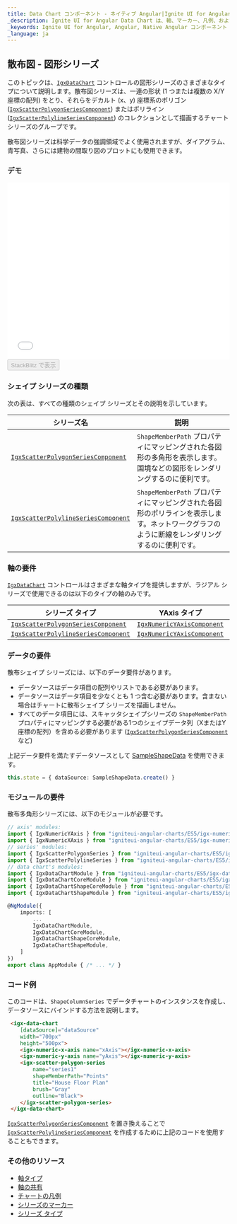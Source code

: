 ```yaml
---
title: Data Chart コンポーネント - ネイティブ Angular|Ignite UI for Angular
_description: Ignite UI for Angular Data Chart は、軸、マーカー、凡例、および注釈レイヤーのモジュール設計を提供するチャート コンポーネントです。チャート機能は、複合チャート ビューを作成するために同じチャート領域でのビジュアル要素の複数のインスタンスを利用できます。
_keywords: Ignite UI for Angular, Angular, Native Angular コンポーネント スイート, Native Angular コントロール, ネイティブ Angular コンポーネント, ネイティブ Angular コンポーネント ライブラリ, Angular チャート, Angular チャート コントロール, Angular チャート例, Angular チャート コンポーネント, Angular データ チャート
_language: ja
---
```


## 散布図 - 図形シリーズ

このトピックは、[`IgxDataChart`](/components/datachart_series_types_shape.html) コントロールの図形シリーズのさまざまなタイプについて説明します。散布図シリーズは、一連の形状 (1 つまたは複数の X/Y 座標の配列) をとり、それらをデカルト (x、y) 座標系のポリゴン ([`IgxScatterPolygonSeriesComponent`](/components/datachart_series_types_shape.html)) またはポリライン ([`IgxScatterPolylineSeriesComponent`](/components/datachart_series_types_shape.html)) のコレクションとして描画するチャート シリーズのグループです。

散布図シリーズは科学データの強調領域でよく使用されますが、ダイアグラム、青写真、さらには建物の間取り図のプロットにも使用できます。

### デモ

<div class="sample-container loading" style="height: 400px">
    <iframe id="data-chart-type-shape-series-iframe" src='{environment:demosBaseUrl}/charts/data-chart-type-shape-series' width="100%" height="100%" seamless frameBorder="0" onload="onXPlatSampleIframeContentLoaded(this);"></iframe>
</div>
<div>
    <button data-localize="stackblitz" disabled class="stackblitz-btn" data-iframe-id="data-chart-type-shape-series-iframe" data-demos-base-url="{environment:demosBaseUrl}">StackBlitz で表示
    </button>
</div>

<div class="divider--half"></div>

### シェイプ シリーズの種類

次の表は、すべての種類のシェイプ シリーズとその説明を示しています。

| シリーズ名                                                                                                                 | 説明                                                                              |
| --------------------------------------------------------------------------------------------------------------------- | ------------------------------------------------------------------------------- |
| [`IgxScatterPolygonSeriesComponent`](/components/datachart_series_types_shape.html)   | `ShapeMemberPath` プロパティにマッピングされた各図形の多角形を表示します。国境などの図形をレンダリングするのに便利です。           |
| [`IgxScatterPolylineSeriesComponent`](/components/datachart_series_types_shape.html) | `ShapeMemberPath` プロパティにマッピングされた各図形のポリラインを表示します。ネットワークグラフのように断線をレンダリングするのに便利です。 |

### 軸の要件

[`IgxDataChart`](/components/datachart_series_types_shape.html) コントロールはさまざまな軸タイプを提供しますが、ラジアル シリーズで使用できるのは以下のタイプの軸のみです。

| シリーズ タイプ                                                                                                              | YAxis タイプ                                                                                           | XAxis タイプ                                                                                           |
| --------------------------------------------------------------------------------------------------------------------- | --------------------------------------------------------------------------------------------------- | --------------------------------------------------------------------------------------------------- |
| [`IgxScatterPolygonSeriesComponent`](/components/datachart_series_types_shape.html)   | [`IgxNumericYAxisComponent`](/components/datachart_series_types_shape.html) | [`IgxNumericXAxisComponent`](/components/datachart_series_types_shape.html) |
| [`IgxScatterPolylineSeriesComponent`](/components/datachart_series_types_shape.html) | [`IgxNumericYAxisComponent`](/components/datachart_series_types_shape.html) | [`IgxNumericXAxisComponent`](/components/datachart_series_types_shape.html) |

### データの要件

散布シェイプ シリーズには、以下のデータ要件があります。

-   データソースはデータ項目の配列やリストである必要があります。
-   データソースはデータ項目を少なくとも 1 つ含む必要があります。含まない場合はチャートに散布シェイプ シリーズを描画しません。
-   すべてのデータ項目には、スキャッタシェイプシリーズの `ShapeMemberPath` プロパティにマッピングする必要がある1つのシェイプデータ列（XまたはY座標の配列）を含める必要があります ([`IgxScatterPolygonSeriesComponent`](/components/datachart_series_types_shape.html) など)

上記データ要件を満たすデータソースとして [SampleShapeData](datachart_data_sources_shape.md) を使用できます。

```ts
this.state = { dataSource: SampleShapeData.create() }
```

### モジュールの要件

散布多角形シリーズには、以下のモジュールが必要です。

```ts
// axis' modules:
import { IgxNumericYAxis } from "igniteui-angular-charts/ES5/igx-numeric-y-axis";
import { IgxNumericXAxis } from "igniteui-angular-charts/ES5/igx-numeric-x-axis";
// series' modules:
import { IgxScatterPolygonSeries } from "igniteui-angular-charts/ES5/igx-scatter-polygon-series";
import { IgxScatterPolylineSeries } from "igniteui-angular-charts/ES5/igx-scatter-polyline-series";
// data chart's modules:
import { IgxDataChartModule } from "igniteui-angular-charts/ES5/igx-data-chart-module";
import { IgxDataChartCoreModule } from "igniteui-angular-charts/ES5/igx-data-chart-core-module";
import { IgxDataChartShapeCoreModule } from "igniteui-angular-charts/ES5/igx-data-chart-shape-core-module";
import { IgxDataChartShapeModule } from "igniteui-angular-charts/ES5/igx-data-chart-shape-module";

@NgModule({
    imports: [
        ...
        IgxDataChartModule,
        IgxDataChartCoreModule,
        IgxDataChartShapeCoreModule,
        IgxDataChartShapeModule,
    ]
})
export class AppModule { /* ... */ }
```

### コード例

このコードは、`ShapeColumnSeries` でデータチャートのインスタンスを作成し、データソースにバインドする方法を説明します。

```html
 <igx-data-chart
    [dataSource]="dataSource"
    width="700px"
    height="500px">
    <igx-numeric-x-axis name="xAxis"></igx-numeric-x-axis>
    <igx-numeric-y-axis name="yAxis"></igx-numeric-y-axis>
    <igx-scatter-polygon-series
        name="series1"
        shapeMemberPath="Points"
        title="House Floor Plan"
        brush="Gray"
        outline="Black">
    </igx-scatter-polygon-series>
 </igx-data-chart>
```

[`IgxScatterPolygonSeriesComponent`](/components/datachart_series_types_shape.html) を置き換えることで [`IgxScatterPolylineSeriesComponent`](/components/datachart_series_types_shape.html) を作成するために上記のコードを使用することもできます。

### その他のリソース

-   [軸タイプ](datachart_axis_types.md)
-   [軸の共有](datachart_axis_sharing.md)
-   [チャートの凡例](datachart_chart_legends.md)
-   [シリーズのマーカー](datachart_series_markers.md)
-   [シリーズ タイプ](datachart_series_types.md)
